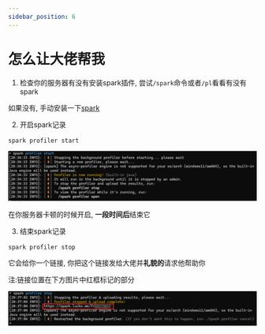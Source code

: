```yaml
---
sidebar_position: 6
---
```


# 怎么让大佬帮我

1. 检查你的服务器有没有安装spark插件, 尝试`/spark`命令或者`/pl`看看有没有spark

如果没有, 手动安装一下[spark](性能分析.md)

2. 开启spark记录

```
spark profiler start
```

![](_images/怎么让大佬帮我/spark_start.png)

在你服务器卡顿的时候开启, **一段时间后**结束它

3. 结束spark记录

```
spark profiler stop
```

它会给你一个链接, 你把这个链接发给大佬并**礼貌的**请求他帮助你

注:链接位置在下方图片中红框标记的部分

![](_images/怎么让大佬帮我/spark_stop.png)